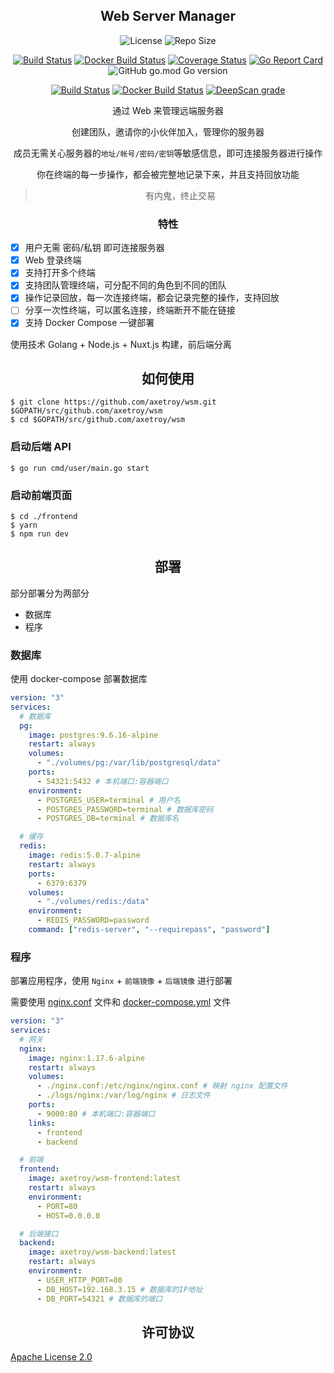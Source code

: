 <div align="center">

## Web Server Manager

![License](https://img.shields.io/github/license/axetroy/wsm.svg)
![Repo Size](https://img.shields.io/github/repo-size/axetroy/wsm.svg)

[![Build Status](https://github.com/axetroy/wsm/workflows/backen/badge.svg)](https://github.com/axetroy/wsm/actions)
[![Docker Build Status](https://img.shields.io/docker/cloud/build/axetroy/wsm-backend)](https://hub.docker.com/r/axetroy/wsm-backend/builds)
[![Coverage Status](https://coveralls.io/repos/github/axetroy/wsm/badge.svg?branch=master)](https://coveralls.io/github/axetroy/wsm?branch=master)
[![Go Report Card](https://goreportcard.com/badge/github.com/axetroy/wsm)](https://goreportcard.com/report/github.com/axetroy/wsm)
![GitHub go.mod Go version](https://img.shields.io/github/go-mod/go-version/axetroy/wsm)

[![Build Status](https://github.com/axetroy/wsm/workflows/frontend/badge.svg)](https://github.com/axetroy/wsm/actions)
[![Docker Build Status](https://img.shields.io/docker/cloud/build/axetroy/wsm-frontend)](https://hub.docker.com/r/axetroy/wsm-frontend/builds)
[![DeepScan grade](https://deepscan.io/api/teams/6484/projects/8581/branches/105883/badge/grade.svg)](https://deepscan.io/dashboard#view=project&tid=6484&pid=8581&bid=105883)

</div>

<div align="center">
通过 Web 来管理远端服务器

创建团队，邀请你的小伙伴加入，管理你的服务器

成员无需关心服务器的`地址/帐号/密码/密钥`等敏感信息，即可连接服务器进行操作

你在终端的每一步操作，都会被完整地记录下来，并且支持回放功能

> 有内鬼，终止交易

</div>

<h3 align="center">特性</h3>

- [x] 用户无需 密码/私钥 即可连接服务器
- [x] Web 登录终端
- [x] 支持打开多个终端
- [x] 支持团队管理终端，可分配不同的角色到不同的团队
- [x] 操作记录回放，每一次连接终端，都会记录完整的操作，支持回放
- [ ] 分享一次性终端，可以匿名连接，终端断开不能在链接
- [x] 支持 Docker Compose 一键部署

使用技术 Golang + Node.js + Nuxt.js 构建，前后端分离

<h2 align="center">如何使用</h3>

```shell
$ git clone https://github.com/axetroy/wsm.git $GOPATH/src/github.com/axetroy/wsm
$ cd $GOPATH/src/github.com/axetroy/wsm
```

### 启动后端 API

```shell
$ go run cmd/user/main.go start
```

### 启动前端页面

```shell
$ cd ./frontend
$ yarn
$ npm run dev
```

<h2 align="center">部署</h2>

部分部署分为两部分

- 数据库
- 程序

### 数据库

使用 docker-compose 部署数据库

```yaml
version: "3"
services:
  # 数据库
  pg:
    image: postgres:9.6.16-alpine
    restart: always
    volumes:
      - "./volumes/pg:/var/lib/postgresql/data"
    ports:
      - 54321:5432 # 本机端口:容器端口
    environment:
      - POSTGRES_USER=terminal # 用户名
      - POSTGRES_PASSWORD=terminal # 数据库密码
      - POSTGRES_DB=terminal # 数据库名

  # 缓存
  redis:
    image: redis:5.0.7-alpine
    restart: always
    ports:
      - 6379:6379
    volumes:
      - "./volumes/redis:/data"
    environment:
      - REDIS_PASSWORD=password
    command: ["redis-server", "--requirepass", "password"]
```

### 程序

部署应用程序，使用 `Nginx` + `前端镜像` + `后端镜像` 进行部署

需要使用 [nginx.conf](nginx.conf) 文件和 [docker-compose.yml](docker-compose.yml) 文件

```yaml
version: "3"
services:
  # 网关
  nginx:
    image: nginx:1.17.6-alpine
    restart: always
    volumes:
      - ./nginx.conf:/etc/nginx/nginx.conf # 映射 nginx 配置文件
      - ./logs/nginx:/var/log/nginx # 日志文件
    ports:
      - 9000:80 # 本机端口:容器端口
    links:
      - frontend
      - backend

  # 前端
  frontend:
    image: axetroy/wsm-frontend:latest
    restart: always
    environment:
      - PORT=80
      - HOST=0.0.0.0

  # 后端接口
  backend:
    image: axetroy/wsm-backend:latest
    restart: always
    environment:
      - USER_HTTP_PORT=80
      - DB_HOST=192.168.3.15 # 数据库的IP地址
      - DB_PORT=54321 # 数据库的端口
```

<h2 align="center">许可协议</h2>

[Apache License 2.0](LICENSE)
